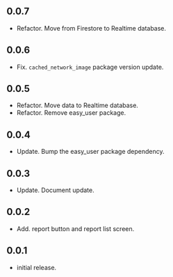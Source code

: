 ## 0.0.7
* Refactor. Move from Firestore to Realtime database.

## 0.0.6
* Fix. `cached_network_image` package version update.

## 0.0.5
* Refactor. Move data to Realtime database.
* Refactor. Remove easy_user package.

## 0.0.4
* Update. Bump the easy_user package dependency.

## 0.0.3
* Update. Document update.

## 0.0.2
* Add. report button and report list screen.

## 0.0.1
* initial release.
